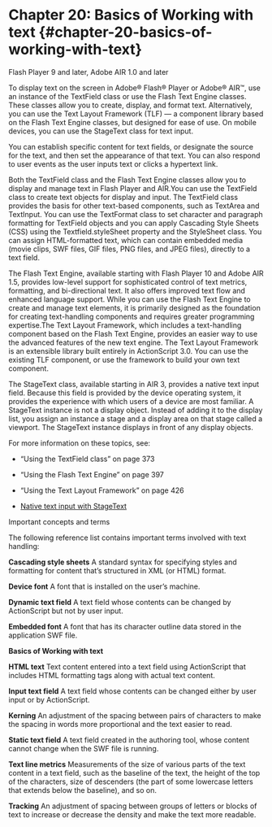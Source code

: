 # Chapter 20: Basics of Working with text {#chapter-20-basics-of-working-with-text}

Flash Player 9 and later, Adobe AIR 1.0 and later

To display text on the screen in Adobe® Flash® Player or Adobe® AIR™, use an instance of the TextField class or use the Flash Text Engine classes. These classes allow you to create, display, and format text. Alternatively, you can use the Text Layout Framework (TLF) — a component library based on the Flash Text Engine classes, but designed for ease of use. On mobile devices, you can use the StageText class for text input.

You can establish specific content for text fields, or designate the source for the text, and then set the appearance of that text. You can also respond to user events as the user inputs text or clicks a hypertext link.

Both the TextField class and the Flash Text Engine classes allow you to display and manage text in Flash Player and AIR.You can use the TextField class to create text objects for display and input. The TextField class provides the basis for other text-based components, such as TextArea and TextInput. You can use the TextFormat class to set character and paragraph formatting for TextField objects and you can apply Cascading Style Sheets (CSS) using the Textfield.styleSheet property and the StyleSheet class. You can assign HTML-formatted text, which can contain embedded media (movie clips, SWF files, GIF files, PNG files, and JPEG files), directly to a text field.

The Flash Text Engine, available starting with Flash Player 10 and Adobe AIR 1.5, provides low-level support for sophisticated control of text metrics, formatting, and bi-directional text. It also offers improved text flow and enhanced language support. While you can use the Flash Text Engine to create and manage text elements, it is primarily designed as the foundation for creating text-handling components and requires greater programming expertise.The Text Layout Framework, which includes a text-handling component based on the Flash Text Engine, provides an easier way to use the advanced features of the new text engine. The Text Layout Framework is an extensible library built entirely in ActionScript 3.0\. You can use the existing TLF component, or use the framework to build your own text component.

The StageText class, available starting in AIR 3, provides a native text input field. Because this field is provided by the device operating system, it provides the experience with which users of a device are most familiar. A StageText instance is not a display object. Instead of adding it to the display list, you assign an instance a stage and a display area on that stage called a viewport. The StageText instance displays in front of any display objects.

For more information on these topics, see:

*   “Using the TextField class” on page 373

*   “Using the Flash Text Engine” on page 397

*   “Using the Text Layout Framework” on page 426

*   [Native text input with StageText](http://goo.gl/A0L15)

Important concepts and terms

The following reference list contains important terms involved with text handling:

**Cascading style sheets** A standard syntax for specifying styles and formatting for content that’s structured in XML (or HTML) format.

**Device font** A font that is installed on the user’s machine.

**Dynamic text field** A text field whose contents can be changed by ActionScript but not by user input.

**Embedded font** A font that has its character outline data stored in the application SWF file.

**Basics of Working with text**

**HTML text** Text content entered into a text field using ActionScript that includes HTML formatting tags along with actual text content.

**Input text field** A text field whose contents can be changed either by user input or by ActionScript.

**Kerning** An adjustment of the spacing between pairs of characters to make the spacing in words more proportional and the text easier to read.

**Static text field** A text field created in the authoring tool, whose content cannot change when the SWF file is running.

**Text line metrics** Measurements of the size of various parts of the text content in a text field, such as the baseline of the text, the height of the top of the characters, size of descenders (the part of some lowercase letters that extends below the baseline), and so on.

**Tracking** An adjustment of spacing between groups of letters or blocks of text to increase or decrease the density and make the text more readable.